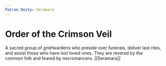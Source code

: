 ```yaml
---
Patron Deity: Seramara
---
```


# Order of the Crimson Veil


A sacred group of griefwardens who preside over funerals, deliver last rites, and assist those who have lost loved ones. They are revered by the common folk and feared by necromancers.
[[Seramara]]
